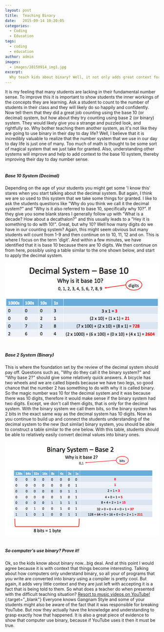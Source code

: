 ```yaml
---
layout: post
title:  Teaching Binary
date:   2015-09-14 10:20:05
categories:
  - Coding
  - Education
tags:
  - coding
  - education
author: admin
images:
  - images/20150914_img1.jpg
excerpt:
  Why teach kids about binary? Well, it not only adds great context for students who are starting to learn to program but it can also give them a stronger fundamental understanding of the base 10 system they are so used to. 
---
```


It is my feeling that many students are lacking in their fundamental number sense. To improve this it is important to show students the inner workings of the concepts they are learning. Ask a student to count to the number of students in their class and they will likely do so happily and confidently. Now tell them that they did a great job counting using the base 10 (or decimal) system, but how about they try counting using base 2 (or binary) system. They would likely give you a strange and puzzled look, and rightfully so. Why bother teaching them another system, as it's not like they are going to use binary in their day to day life? Well, I believe that it is incredibly valuable to realize that the number system that we use in our day to day life is just one of many. Too much of math is thought to be some sort of magical system that we just take for granted. Also, understanding other systems will improve and help to add context to the base 10 system, thereby improving their day to day number sense.<br><br>

##### Base 10 System (Decimal)

Depending on the age of your students you might get some 'I know this' stares when you start talking about the decimal system. But again, I think we are so used to this system that we take some things for granted. I like to ask the students questions like "Why do you think we call it the decimal system?" and "Why is it also referred to base 10, specifically why 10?". If they give you some blank stares I generally follow up with "What is a decade? How about a decathalon?" and this usually leads to a "Hey it is something to do with 10!". Great, but why 10? Well how many digits do we have in our counting system? Again, this might seem obvious but many students will count from 1-9 and then continue on to 10, 11, 12 and on. This is where I focus on the term 'digit'. And within a few minutes, we have identified that it is base 10 because there are 10 digits. We then continue on from here, possibly using a table similar to the one shown below, and start to apply the decimal system.<br><br>![baseten](/images/20150914_img3.jpg)<br><br>

##### Base 2 System (Binary)

This is where the foundation set by the review of the decimal system should pay off. Questions such as, "Why do they call it the binary system?" and "Why base 2?" should give some relatively quick answers. A bicycle has two wheels and we are called bipeds because we have two legs, so good chance that the number 2 has something to do with why it is called binary. So the magic number was 10 for the decimal system and it was because there was 10 digits, therefore it would make sense if the binary system had two digits. Except, we don't call them digits, that is only for the decimal system. With the binary system we call them bits, so the binary system has 2 bits in the exact same way as the decimal system has 10 digits. Now as you continue to build up and connect the students understanding of the decimal system to the new (but similar) binary system, you should be able to construct a table similar to the one below. With this table, students should be able to relatively easily convert decimal values into binary ones. <br><br>![basetwo](/images/20150914_img2.png)<br><br>

##### So computer's use binary? Prove it!

Ok, so the kids know about binary now...big deal. And at this point I would agree because it is with context that things become interesting. Talking about how computers only understand binary, so all your of programs that you write are converted into binary using a compiler is pretty cool. But again, it adds very little context and they are just left with accepting it is a fact that is being told to them. So what does a teacher do when presented with the difficult teaching situation? [Resort to music videos on YouTube!](http://www.smh.com.au/entertainment/music/psys-gangnam-style-breaks-the-internet-20141204-11zusj.html){:target="_blank"} Everyone knows Gangnam Style and some of your students might also be aware of the fact that it was responsible for breaking YouTube. But now they actually have the knowledge and understanding to grasp exactly how that happened. It is also a great piece of evidence to show that computer use binary, because if YouTube uses it then it must be true.